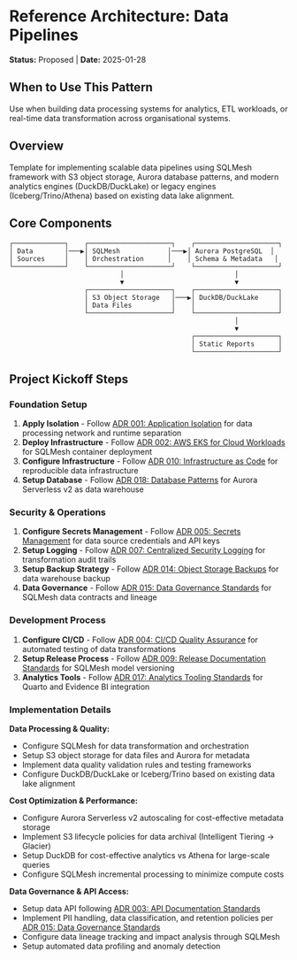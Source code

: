 # Reference Architecture: Data Pipelines

**Status:** Proposed | **Date:** 2025-01-28

## When to Use This Pattern

Use when building data processing systems for analytics, ETL workloads,
or real-time data transformation across organisational systems.

## Overview

Template for implementing scalable data pipelines using SQLMesh
framework with S3 object storage, Aurora database patterns, and modern
analytics engines (DuckDB/DuckLake) or legacy engines
(Iceberg/Trino/Athena) based on existing data lake alignment.

## Core Components

```text
┌─────────────┐    ┌─────────────────────┐    ┌─────────────────────┐
│ Data        │───▶│ SQLMesh            │───▶│ Aurora PostgreSQL  │
│ Sources     │    │ Orchestration      │    │ Schema & Metadata   │
└─────────────┘    └─────────────────────┘    └─────────────────────┘
                            │                            │
                            ▼                            ▼
                   ┌─────────────────────┐    ┌─────────────────────┐
                   │ S3 Object Storage   │───▶│ DuckDB/DuckLake     │
                   │ Data Files          │    │                     │
                   └─────────────────────┘    └─────────────────────┘
                                                         │
                                                         ▼
                                              ┌─────────────────────┐
                                              │ Static Reports      │
                                              └─────────────────────┘
```

## Project Kickoff Steps

### Foundation Setup

1. **Apply Isolation** - Follow [ADR 001: Application
    Isolation](../security/001-isolation.md) for data processing
    network and runtime separation
2. **Deploy Infrastructure** - Follow [ADR 002: AWS EKS for Cloud
    Workloads](../operations/002-workloads.md) for SQLMesh container
    deployment
3. **Configure Infrastructure** - Follow [ADR 010: Infrastructure as
    Code](../operations/010-configmgmt.md) for reproducible data
    infrastructure
4. **Setup Database** - Follow [ADR 018: Database
    Patterns](../operations/018-database-patterns.md) for Aurora
    Serverless v2 as data warehouse

### Security & Operations

1. **Configure Secrets Management** - Follow [ADR 005: Secrets
    Management](../security/005-secrets-management.md) for data source
    credentials and API keys
2. **Setup Logging** - Follow [ADR 007: Centralized Security
    Logging](../operations/007-logging.md) for transformation audit
    trails
3. **Setup Backup Strategy** - Follow [ADR 014: Object Storage
    Backups](../operations/014-object-backup.md) for data warehouse
    backup
4. **Data Governance** - Follow [ADR 015: Data Governance
    Standards](../operations/015-data-governance.md) for SQLMesh data
    contracts and lineage

### Development Process

1. **Configure CI/CD** - Follow [ADR 004: CI/CD Quality
    Assurance](../development/004-cicd.md) for automated testing of
    data transformations
2. **Setup Release Process** - Follow [ADR 009: Release Documentation
    Standards](../development/009-release.md) for SQLMesh model
    versioning
3. **Analytics Tools** - Follow [ADR 017: Analytics Tooling
    Standards](../operations/017-analytics-tooling.md) for Quarto and
    Evidence BI integration

### Implementation Details

**Data Processing & Quality:**

- Configure SQLMesh for data transformation and orchestration  
- Setup S3 object storage for data files and Aurora for metadata
- Implement data quality validation rules and testing frameworks
- Configure DuckDB/DuckLake or Iceberg/Trino based on existing data lake
  alignment

**Cost Optimization & Performance:**

- Configure Aurora Serverless v2 autoscaling for cost-effective metadata
  storage
- Implement S3 lifecycle policies for data archival (Intelligent Tiering
  → Glacier)
- Setup DuckDB for cost-effective analytics vs Athena for large-scale
  queries
- Configure SQLMesh incremental processing to minimize compute costs

**Data Governance & API Access:**

- Setup data API following [ADR 003: API Documentation
  Standards](../development/003-apis.md)
- Implement PII handling, data classification, and retention policies
  per [ADR 015: Data Governance
  Standards](../operations/015-data-governance.md)
- Configure data lineage tracking and impact analysis through SQLMesh
- Setup automated data profiling and anomaly detection
